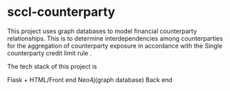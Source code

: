 # sccl-counterparty

This project uses graph databases to model financial counterparty relationships. This is to determine interdependencies among counterparties for 
the aggregation of counterparty exposure in accordance with the Single counterparty credit limit rule . 

The tech stack of this project is 

Flask + HTML/Front end 
Neo4j(graph database) Back end 
